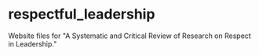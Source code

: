 # respectful_leadership

Website files for "A Systematic and Critical Review of Research on Respect in Leadership."

